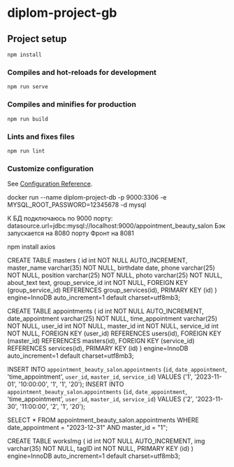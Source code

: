 # diplom-project-gb

## Project setup

```
npm install
```

### Compiles and hot-reloads for development

```
npm run serve
```

### Compiles and minifies for production

```
npm run build
```

### Lints and fixes files

```
npm run lint
```

### Customize configuration

See [Configuration Reference](https://cli.vuejs.org/config/).

docker run --name diplom-project-db -p 9000:3306 -e MYSQL_ROOT_PASSWORD=12345678 -d mysql

К БД подключаюсь по 9000 порту:
datasource.url=jdbc:mysql://localhost:9000/appointment_beauty_salon
Бэк запускается на 8080 порту
Фронт на 8081

npm install axios

CREATE TABLE masters (
id int NOT NULL AUTO_INCREMENT,
master_name varchar(35) NOT NULL,
birthdate date,
phone varchar(25) NOT NULL,
position varchar(25) NOT NULL,
photo varchar(25) NOT NULL,
about_text text,
group_service_id int NOT NULL,
FOREIGN KEY (group_service_id) REFERENCES group_services(id),
PRIMARY KEY (id)
) engine=InnoDB auto_increment=1 default charset=utf8mb3;

CREATE TABLE appointments (
id int NOT NULL AUTO_INCREMENT,
date_appointment varchar(25) NOT NULL,
time_appointment varchar(25) NOT NULL,
user_id int NOT NULL,
master_id int NOT NULL,
service_id int NOT NULL,
FOREIGN KEY (user_id) REFERENCES users(id),
FOREIGN KEY (master_id) REFERENCES masters(id),
FOREIGN KEY (service_id) REFERENCES services(id),
PRIMARY KEY (id)
) engine=InnoDB auto_increment=1 default charset=utf8mb3;

INSERT INTO `appointment_beauty_salon`.`appointments` (`id`, `date_appointment`, 'time_appointment', `user_id`, `master_id`, `service_id`) VALUES ('1', '2023-11-01', '10:00:00', '1', '1', '20');
INSERT INTO `appointment_beauty_salon`.`appointments` (`id`, `date_appointment`, 'time_appointment', `user_id`, `master_id`, `service_id`) VALUES ('2', '2023-11-30', '11:00:00', '2', '1', '20');

SELECT \* FROM appointment_beauty_salon.appointments WHERE date_appointment = "2023-12-31" AND master_id = "1";

CREATE TABLE worksImg (
id int NOT NULL AUTO_INCREMENT,
img varchar(35) NOT NULL,
tagID int NOT NULL,
PRIMARY KEY (id)
) engine=InnoDB auto_increment=1 default charset=utf8mb3;
